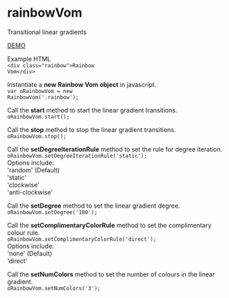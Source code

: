 # rainbowVom
Transitional linear gradients

<a href="http://shannanigans.github.io/rainbowVom/">DEMO</a>

Example HTML<br>
<code>&lt;div class="rainbow"&gt;Rainbow Vom&lt;/div&gt;</code>

Instantiate a <strong>new Rainbow Vom object</strong> in javascript.<br>
<code>var oRainbowVom = new RainbowVom('.rainbow');</code>

Call the <strong>start</strong> method to start the linear gradient transitions.<br>
<code>oRainbowVom.start();</code>

Call the <strong>stop</strong> method to stop the linear gradient transitions.<br>
<code>oRainbowVom.stop();</code>

Call the <strong>setDegreeIterationRule</strong> method to set the rule for degree iteration.<br>
<code>oRainbowVom.setDegreeIterationRule('static');</code><br>
Options include:<br>
'random' (Default)<br>
'static'<br>
'clockwise'<br>
'anti-clockwise'<br>

Call the <strong>setDegree</strong> method to set the linear gradient degree.<br>
<code>oRainbowVom.setDegree('180');</code>
  
Call the <strong>setComplimentaryColorRule</strong> method to set the complimentary colour rule.<br>
<code>oRainbowVom.setComplimentaryColorRule('direct');</code><br>
Options include:<br>
'none' (Default)<br>
'direct'<br>

Call the <strong>setNumColors</strong> method to set the number of colours in the linear gradient.<br>
<code>oRainbowVom.setNumColors('3');</code>

